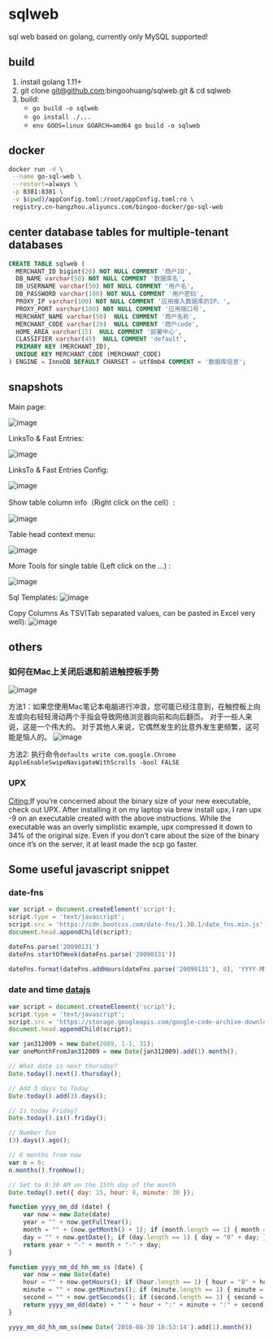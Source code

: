 # sqlweb

sql web based on golang, currently only MySQL supported!

## build

1. install golang 1.11+
1. git clone git@github.com:bingoohuang/sqlweb.git & cd sqlweb
1. build:
    - `go build -o sqlweb`
    - `go install ./...`
    - `env GOOS=linux GOARCH=amd64 go build -o sqlweb`

## docker

```sh
docker run -d \
 --name go-sql-web \
 --restart=always \
 -p 8381:8381 \
 -v $(pwd)/appConfig.toml:/root/appConfig.toml:ro \
 registry.cn-hangzhou.aliyuncs.com/bingoo-docker/go-sql-web
```

## center database tables for multiple-tenant databases

```sql
CREATE TABLE sqlweb (
  MERCHANT_ID bigint(20) NOT NULL COMMENT '商户ID',
  DB_NAME varchar(50) NOT NULL COMMENT '数据库名',
  DB_USERNAME varchar(50) NOT NULL COMMENT '用户名',
  DB_PASSWORD varchar(100) NOT NULL COMMENT '用户密码',
  PROXY_IP varchar(100) NOT NULL COMMENT '应用接入数据库的IP。',
  PROXY_PORT varchar(100) NOT NULL COMMENT '应用端口号',
  MERCHANT_NAME varchar(50)  NULL COMMENT '商户名称',
  MERCHANT_CODE varchar(20)  NULL COMMENT '商户code',
  HOME_AREA varchar(15)  NULL COMMENT '部署中心',
  CLASSIFIER varchar(45)  NULL COMMENT 'default',
  PRIMARY KEY (MERCHANT_ID),
  UNIQUE KEY MERCHANT_CODE (MERCHANT_CODE)
) ENGINE = InnoDB DEFAULT CHARSET = utf8mb4 COMMENT = '数据库信息';
```

## snapshots

Main page:

![image](https://user-images.githubusercontent.com/1940588/30257639-1aa0c41e-9679-11e7-8246-3abe87ba5510.png)

LinksTo & Fast Entries:

![image](https://user-images.githubusercontent.com/1940588/34432496-b5c56136-ecb2-11e7-8d96-a7ce803da0c0.png)

LinksTo & Fast Entries Config:

![image](https://user-images.githubusercontent.com/1940588/34432497-b9dd4d9c-ecb2-11e7-95a2-2fb8f8bdd229.png)

Show table column info（Right click on the cell）:

![image](https://user-images.githubusercontent.com/1940588/37504346-b0c7c0f0-2918-11e8-8eee-c8e67d12b249.png)


Table head context menu:

![image](https://user-images.githubusercontent.com/1940588/37504433-440c1fd2-2919-11e8-848e-0ba7e85b11bb.png)

More Tools for single table (Left click on the ...) :

![image](https://user-images.githubusercontent.com/1940588/37504406-120e6314-2919-11e8-8ba1-18c1a4c103b9.png)

Sql Templates:
![image](https://user-images.githubusercontent.com/1940588/41340166-5089419e-6f29-11e8-8b1b-599a5833b657.png)

Copy Columns As TSV(Tab separated values, can be pasted in Excel very well):
![image](https://user-images.githubusercontent.com/1940588/41292402-0d0b5622-6e85-11e8-97ba-d27accff362b.png)

## others

### 如何在Mac上关闭后退和前进触控板手势

![image](https://user-images.githubusercontent.com/1940588/32092964-25d5074a-bb2d-11e7-9f87-38e7cad7669f.png)

方法1：如果您使用Mac笔记本电脑进行冲浪，您可能已经注意到，在触控板上向左或向右轻轻滑动两个手指会导致网络浏览器向前和向后翻页。 对于一些人来说，这是一个伟大的。 对于其他人来说，它偶然发生的比意外发生更频繁，这可能是恼人的。
![image](https://user-images.githubusercontent.com/1940588/30794523-31e07604-a18e-11e7-9835-4bbf5c38cee5.png)

方法2: 执行命令`defaults write com.google.Chrome AppleEnableSwipeNavigateWithScrolls -bool FALSE`

### UPX

[Citing:](https://grahamenos.com/rust-osx-linux-musl.html)If you’re concerned about the binary size of your new executable, check out UPX. After installing it on my laptop via brew install upx, I ran upx -9 on an executable created with the above instructions. While the executable was an overly simplistic example, upx compressed it down to 34% of the original size. Even if you don’t care about the size of the binary once it’s on the server, it at least made the scp go faster.

## Some useful javascript snippet

### date-fns

```javascript
var script = document.createElement('script');
script.type = 'text/javascript';
script.src = 'https://cdn.bootcss.com/date-fns/1.30.1/date_fns.min.js';
document.head.appendChild(script);

dateFns.parse('20090131')
dateFns.startOfWeek(dateFns.parse('20090131'))

dateFns.format(dateFns.addHours(dateFns.parse('20090131'), 8), 'YYYY-MM-DD HH:mm:ss')

```

### date and time [datajs](http://www.datejs.com/)

```javascript
var script = document.createElement('script');
script.type = 'text/javascript';
script.src = 'https://storage.googleapis.com/google-code-archive-downloads/v2/code.google.com/datejs/date.js';
document.head.appendChild(script);

var jan312009 = new Date(2009, 1-1, 31);
var oneMonthFromJan312009 = new Date(jan312009).add(1).month();

// What date is next thursday?
Date.today().next().thursday();

// Add 3 days to Today
Date.today().add(3).days();

// Is today Friday?
Date.today().is().friday();

// Number fun
(3).days().ago();

// 6 months from now
var n = 6;
n.months().fromNow();

// Set to 8:30 AM on the 15th day of the month
Date.today().set({ day: 15, hour: 8, minute: 30 });

function yyyy_mm_dd (date) {
    var now = new Date(date)
    year = "" + now.getFullYear();
    month = "" + (now.getMonth() + 1); if (month.length == 1) { month = "0" + month; }
    day = "" + now.getDate(); if (day.length == 1) { day = "0" + day; }
    return year + "-" + month + "-" + day;
}

function yyyy_mm_dd_hh_mm_ss (date) {
    var now = new Date(date)
    hour = "" + now.getHours(); if (hour.length == 1) { hour = "0" + hour; }
    minute = "" + now.getMinutes(); if (minute.length == 1) { minute = "0" + minute; }
    second = "" + now.getSeconds(); if (second.length == 1) { second = "0" + second; }
    return yyyy_mm_dd(date) + " " + hour + ":" + minute + ":" + second;
}

yyyy_mm_dd_hh_mm_ss(new Date('2018-08-30 16:53:14').add(1).month())
```
